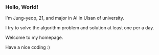 ### Hello, World!
I'm Jung-yeop, 21, and major in AI in Ulsan of university.

I try to solve the algorithm problem and solution at least one per a day.

Welcome to my homepage. 

Have a nice coding :)

